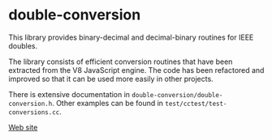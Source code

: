 # double-conversion

This library provides binary-decimal and decimal-binary routines for IEEE doubles.

The library consists of efficient conversion routines that have been extracted from the V8 JavaScript engine. The code has been refactored and improved so that it can be used more easily in other projects.

There is extensive documentation in `double-conversion/double-conversion.h`. Other examples can be found in `test/cctest/test-conversions.cc`.

[Web site](https://github.com/google/double-conversion/)

